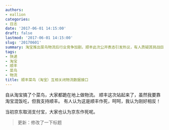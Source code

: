 ```yaml
---
authors:
- eallion
categories:
- 日志
date: '2017-06-01 14:15:00'
draft: false
lastmod: '2017-06-01 14:15:00'
slug: '20170601'
summary: 淘宝推出菜鸟物流后行业竞争加剧，顺丰此次公开表态引发热议，有人质疑其挑战巨头的策略，但历史证明京东当年取消支付宝合作后依然成功，市场需要多元化竞争才能健康发展！
tags:
- 快递
- 淘宝
- 顺丰
- 菜鸟
- 物流
title: 顺丰菜鸟（淘宝）互相关闭物流数据接口
---
```

自从淘宝搞了个菜鸟，大家都跪在地上做物流。
顺丰这次站起来了，虽然我要靠淘宝混饭吃，但我支持顺丰。
有人认为这是顺丰作死，呵呵，我认为刚好相反！

当初京东取消支付宝，大家也认为京东作死呢。

> 更新：修改了一下标题